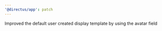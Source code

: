 ```yaml
---
'@directus/app': patch
---
```


Improved the default user created display template by using the avatar field
